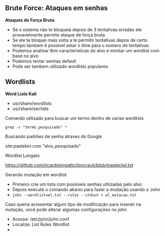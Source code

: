 ##   Brute Force: Ataques em senhas

**Ataques de Força Bruta**

- Se o sistema não te bloqueia depois de 3 tentativas erradas ele provavelmente permite ataque de força bruta
- Se ele te bloquei mais volta a te permitir tentativas depos de certo tempo tambem é possivel setar o time para o numero de tentativas.
- Podemos analisar tbm caracteristicas do alvo e montar um wordlist com base no alvo
- Podemos tentar senhas default
- Pode ser tambem utilizado wordlists populares.

## Wordlists

**Word Lists Kali**

- usr/share/wordlists
- usr/share/seclists

Comando utilizado para buscar um termo dentro de varias wordlists

`grep -r "termo_pesquisado" *`

Buscando padrões de senha atraves do Google

site:pastebin.com "alvo_pesquisado"

Wordlist Longato

https://github.com/ricardolongatto/loncrack/blob/master/wl.txt


Gerando mutação em wordlist

- Primeiro crie um lista com possiveis senhas utilizadas pelo alvo
- Depois execute o comando abaixo para fazer a mudação usando o John
- `john --wordlist=wl.txt --rules --stdout > wl_mutacao.txt`

Caso queira acresentar algum tipo de modificação para insereir na mutação, você pode alterar algumas configurações no john

- Acesse: /etc/john/john.conf
- Localize: List Rules Wordlist
- 
